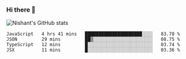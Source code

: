 ### Hi there 👋

<!--
**phoenixx1/phoenixx1** is a ✨ _special_ ✨ repository because its `README.md` (this file) appears on your GitHub profile.

Here are some ideas to get you started:

- 🔭 I’m currently working on ...
- 🌱 I’m currently learning ...
- 👯 I’m looking to collaborate on ...
- 🤔 I’m looking for help with ...
- 💬 Ask me about ...
- 📫 How to reach me: ...
- 😄 Pronouns: ...
- ⚡ Fun fact: ...
-->

![Nishant's GitHub stats](https://github-readme-stats.vercel.app/api?username=phoenixx1&count_private=true)   
<!--START_SECTION:waka-->
```text
JavaScript   4 hrs 41 mins   █████████████████████░░░░   83.78 % 
JSON         29 mins         ██▒░░░░░░░░░░░░░░░░░░░░░░   08.75 % 
TypeScript   12 mins         █░░░░░░░░░░░░░░░░░░░░░░░░   03.74 % 
JSX          11 mins         █░░░░░░░░░░░░░░░░░░░░░░░░   03.36 % 
```
<!--END_SECTION:waka-->

